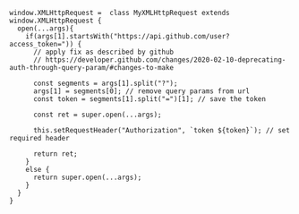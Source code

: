 	window.XMLHttpRequest =  class MyXMLHttpRequest extends window.XMLHttpRequest {
	  open(...args){
	    if(args[1].startsWith("https://api.github.com/user?access_token=")) {
	      // apply fix as described by github
	      // https://developer.github.com/changes/2020-02-10-deprecating-auth-through-query-param/#changes-to-make
	  
	      const segments = args[1].split("?");
	      args[1] = segments[0]; // remove query params from url
	      const token = segments[1].split("=")[1]; // save the token
	      
	      const ret = super.open(...args);
	      
	      this.setRequestHeader("Authorization", `token ${token}`); // set required header
	      
	      return ret;
	    }
	    else {
	      return super.open(...args);
	    }
	  }
	}
<!--stackedit_data:
eyJoaXN0b3J5IjpbODQzOTYwMzY1XX0=
-->